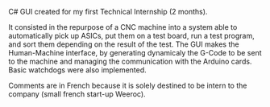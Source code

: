 C# GUI created for my first Technical Internship (2 months).

It consisted in the repurpose of a CNC machine into a system able to automatically pick up ASICs, put them on a test board, run a test program, and sort them depending on the result of the test.
The GUI makes the Human-Machine interface, by generating dynamicaly the G-Code to be sent to the machine and managing the communication with the Arduino cards.
Basic watchdogs were also implemented.

Comments are in French because it is solely destined to be intern to the company (small french start-up Weeroc).